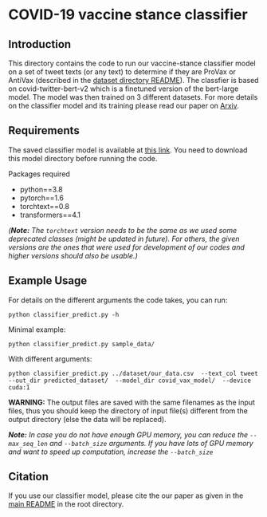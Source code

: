 # COVID-19 vaccine stance classifier

## Introduction
This directory contains the code to run our vaccine-stance classifier model on a set of tweet texts (or any text) to determine if they are ProVax or AntiVax (described in the [dataset directory README](/dataset/README.md)). 
The classfier is based on covid-twitter-bert-v2 which is a finetuned version of the bert-large model. The model was then trained on 3 different datasets. For more details on the classifier model and its training please read our paper on [Arxiv](https://arxiv.org "Paper on Arxiv").


## Requirements
The saved classifier model is available at [this link](https://drive.google.com/drive/folders/1RM1rngMfJll5tmvHRRum3ehx8CWphSY8?usp=sharing "Link to model"). You need to download this model directory before running the code. 

Packages required
- python==3.8
- pytorch==1.6
- torchtext==0.8
- transformers==4.1

*(**Note:** The `torchtext` version needs to be the same as we used some deprecated classes (might be updated in future). For others, the given versions are the ones that were used for development of our codes and higher versions should also be usable.)*

## Example Usage 
For details on the different arguments the code takes, you can run: 
```
python classifier_predict.py -h
```


Minimal example:
```
python classifier_predict.py sample_data/
```


With different arguments:
```
python classifier_predict.py ../dataset/our_data.csv  --text_col tweet  --out_dir predicted_dataset/  --model_dir covid_vax_model/  --device cuda:1
```


**WARNING:** The output files are saved with the same filenames as the input files, thus you should keep the directory of input file(s) different from the output directory (else the data will be replaced).

***Note:** In case you do not have enough GPU memory, you can reduce the `--max_seq_len` and `--batch_size` arguments. If you have lots of GPU memory and want to speed up computation, increase the `--batch_size`*


## Citation
If you use our classifier model, please cite the our paper as given in the [main README](/README.md) in the root directory.
